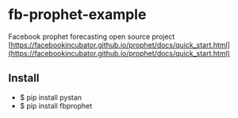 # fb-prophet-example
Facebook prophet forecasting open source project [https://facebookincubator.github.io/prophet/docs/quick_start.html](https://facebookincubator.github.io/prophet/docs/quick_start.html)

## Install

- $ pip install pystan
- $ pip install fbprophet


